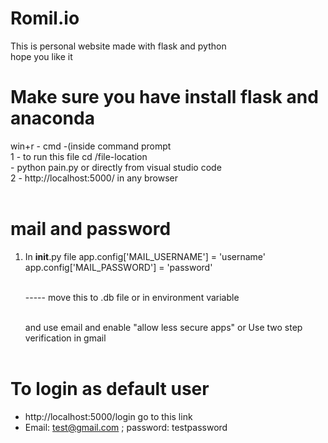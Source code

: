 # Romil.io
This is personal website made with flask and python <br/>
hope you like it

# Make sure you have install flask and anaconda 

win+r - cmd -(inside command prompt <br/>
1 - to run this file cd /file-location <br/>
	- python pain.py or directly from visual studio code <br/>
2 - http://localhost:5000/ in any browser <br/><br/>

# mail and password
1) In __init__.py file
    app.config['MAIL_USERNAME'] = 'username' <br/>
    app.config['MAIL_PASSWORD'] = 'password' <br/> <br/>

	----- move this to .db file or in environment variable <br/> <br/>

   and use email and enable "allow less secure apps" or Use two step verification in gmail <br/> <br/>

# To login as default user 
   - http://localhost:5000/login go to this link <br/>
   - Email: test@gmail.com ; password: testpassword <br/>
